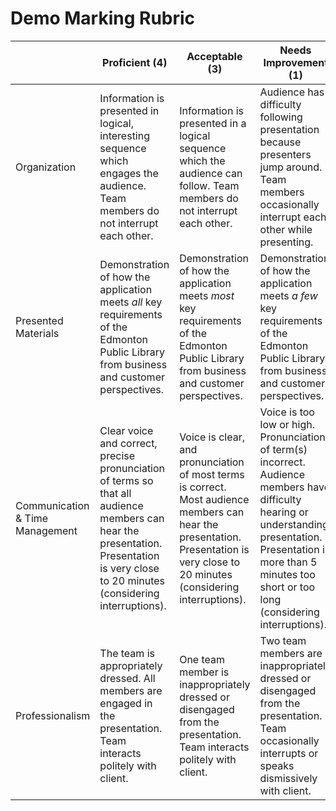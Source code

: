 Demo Marking Rubric
===================

|  | Proficient (4) | Acceptable (3) | Needs Improvement (1) | Unacceptable (0) |
|---|---------------|----------------|-----------------------|------------------|
| Organization | Information is presented in logical, interesting sequence which engages the audience. Team members do not interrupt each other. | Information is presented in a logical sequence which the audience can follow. Team members do not interrupt each other. | Audience has difficulty following presentation because presenters jump around. Team members occasionally interrupt each other while presenting. | Delivery of information not smooth and audience loses attention due to lack of presentation structure. Team members regularly interrupt each other. |
| Presented Materials | Demonstration of how the application meets *all* key requirements of the Edmonton Public Library from business and customer perspectives. | Demonstration of how the application meets *most* key requirements of the Edmonton Public Library from business and customer perspectives. | Demonstration of how the application meets *a few* key requirements of the Edmonton Public Library from business and customer perspectives. | No demonstration of how the application meets key requirements of the Edmonton Public Library from business and customer perspectives. |
| Communication & Time Management | Clear voice and correct, precise pronunciation of terms so that all audience members can hear the presentation. Presentation is very close to 20 minutes (considering interruptions). | Voice is clear, and pronunciation of most terms is correct. Most audience members can hear the presentation. Presentation is very close to 20 minutes (considering interruptions). | Voice is too low or high. Pronunciation of term(s) incorrect. Audience members have difficulty hearing or understanding presentation. Presentation is more than 5 minutes too short or too long (considering interruptions). | Mumbling, incorrect pronunciation of terms, or poor volume. Audience cannot understand most of the presentation. Presentation is 8 minutes too long or too short (considering interruptions). |
| Professionalism | The team is appropriately dressed. All members are engaged in the presentation. Team interacts politely with client. | One team member is inappropriately dressed or disengaged from the presentation. Team interacts politely with client. | Two team members are inappropriately dressed or disengaged from the presentation. Team occasionally interrupts or speaks dismissively with client. | Three or more team members are inappropriately dressed or disengaged from the presentation. Team regularly interrupts or speaks dismissively with client. 
